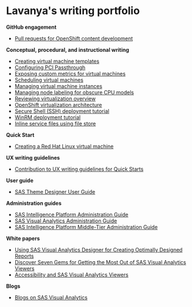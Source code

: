 <h1>Lavanya's writing portfolio</h1>

<b>GitHub engagement</b>
  - [Pull requests for OpenShift content development](https://github.com/lmandavi?tab=overview&from=2020-12-01&to=2020-12-31)

<b>Conceptual, procedural, and instructional writing</b>

   - [Creating virtual machine templates](https://docs.openshift.com/container-platform/4.10/virt/vm_templates/virt-creating-vm-template.html)
   - [Configuring PCI Passthrough](https://docs.openshift.com/container-platform/4.10/virt/virtual_machines/advanced_vm_management/virt-configuring-pci-passthrough.html)
   - [Exposing custom metrics for virtual machines](https://docs.openshift.com/container-platform/4.10/virt/logging_events_monitoring/virt-exposing-custom-metrics-for-vms.html)
   - [Scheduling virtual machines](https://docs.openshift.com/container-platform/4.10/virt/virtual_machines/advanced_vm_management/virt-schedule-vms.html)
   - [Managing virtual machine instances](https://docs.openshift.com/container-platform/4.10/virt/virtual_machines/virt-manage-vmis.html)
   - [Managing node labeling for obscure CPU models](https://docs.openshift.com/container-platform/4.10/virt/node_maintenance/virt-managing-node-labeling-obsolete-cpu-models.html)
   - [Reviewing virtualization overview](https://docs.openshift.com/container-platform/4.10/virt/logging_events_monitoring/virt-reviewing-virtualization-overview.html)
   - [OpenShift virtualization architecture](https://docs.openshift.com/container-platform/4.12/virt/virt-architecture.html)
   - [Secure Shell (SSH) deployment tutorial](https://developer.harness.io/docs/continuous-delivery/onboard-cd/cd-quickstarts/ssh-ng/)
   - [WinRM deployment tutorial](https://developer.harness.io/docs/continuous-delivery/onboard-cd/cd-quickstarts/win-rm-tutorial/)
   - [Inline service files using file store](https://developer.harness.io/docs/continuous-delivery/cd-services/cd-services-general/add-inline-manifests-using-file-store/)

<b>Quick Start</b>

  - [Creating a Red Hat Linux virtual machine](https://www.redhat.com/en/about/videos/demo-openshift-virtualization-quick-start-creating-rhel8-2steps)

<b>UX writing guidelines</b>

- [Contribution to UX writing guidelines for Quick Starts](https://www.patternfly.org/v4/extensions/quick-starts/design-guidelines/)

<b>User guide</b>

- [SAS Theme Designer User Guide](http://documentation.sas.com/doc/en/vacdc/7.5/themedesignug/titlepage.htm/)

<b>Administration guides</b>

- [SAS Intelligence Platform Administration Guide](https://documentation.sas.com/doc/en/bicdc/9.4/biov/p1vqz3cyewpergn19se17cetvhb2.htm/)
- [SAS Visual Analytics Administration Guide](https://documentation.sas.com/doc/en/bicdc/9.4/vaag/titlepage.htm)
- [SAS Intelligence Platform Middle-Tier Administration Guide](https://documentation.sas.com/doc/en/bicdc/9.4/bimtag/titlepage.htm)

<b>White papers</b>

- [Using SAS Visual Analytics Designer for Creating Optimally Designed Reports](https://support.sas.com/resources/papers/proceedings16/SAS3802-2016.pdf)
- [Discover Seven Gems for Getting the Most Out of SAS Visual Analytics Viewers](https://www.sas.com/content/dam/SAS/support/en/sas-global-forum-proceedings/2019/3160-2019.pdf)
- [Accessibility and SAS Visual Analytics Viewers](https://www.mwsug.org/proceedings/2017/BI/MWSUG-2017-BI03-SAS.pdf)

<b>Blogs</b>

- [Blogs on SAS Visual Analytics](https://blogs.sas.com/content/author/lavanyamandavilli/)

